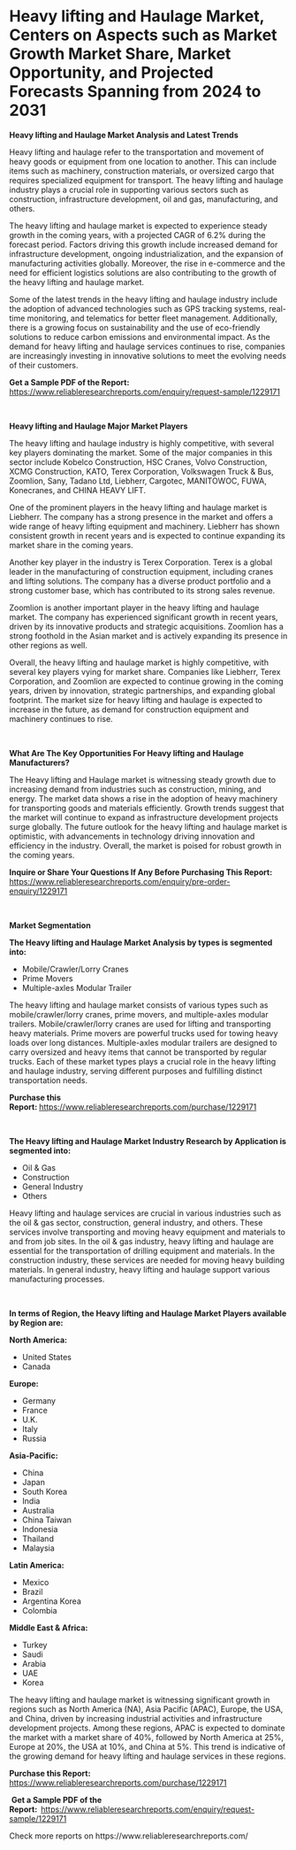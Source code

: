 <p><h1>Heavy lifting and Haulage Market, Centers on Aspects such as Market Growth Market Share, Market Opportunity, and Projected Forecasts Spanning from 2024 to 2031</h1></p><p><strong>Heavy lifting and Haulage Market Analysis and Latest Trends</strong></p>
<p><p>Heavy lifting and haulage refer to the transportation and movement of heavy goods or equipment from one location to another. This can include items such as machinery, construction materials, or oversized cargo that requires specialized equipment for transport. The heavy lifting and haulage industry plays a crucial role in supporting various sectors such as construction, infrastructure development, oil and gas, manufacturing, and others.</p><p>The heavy lifting and haulage market is expected to experience steady growth in the coming years, with a projected CAGR of 6.2% during the forecast period. Factors driving this growth include increased demand for infrastructure development, ongoing industrialization, and the expansion of manufacturing activities globally. Moreover, the rise in e-commerce and the need for efficient logistics solutions are also contributing to the growth of the heavy lifting and haulage market.</p><p>Some of the latest trends in the heavy lifting and haulage industry include the adoption of advanced technologies such as GPS tracking systems, real-time monitoring, and telematics for better fleet management. Additionally, there is a growing focus on sustainability and the use of eco-friendly solutions to reduce carbon emissions and environmental impact. As the demand for heavy lifting and haulage services continues to rise, companies are increasingly investing in innovative solutions to meet the evolving needs of their customers.</p></p>
<p><strong>Get a Sample PDF of the Report:&nbsp;</strong> <a href="https://www.reliableresearchreports.com/enquiry/request-sample/1229171">https://www.reliableresearchreports.com/enquiry/request-sample/1229171</a></p>
<p>&nbsp;</p>
<p><strong>Heavy lifting and Haulage Major Market Players</strong></p>
<p><p>The heavy lifting and haulage industry is highly competitive, with several key players dominating the market. Some of the major companies in this sector include Kobelco Construction, HSC Cranes, Volvo Construction, XCMG Construction, KATO, Terex Corporation, Volkswagen Truck & Bus, Zoomlion, Sany, Tadano Ltd, Liebherr, Cargotec, MANITOWOC, FUWA, Konecranes, and CHINA HEAVY LIFT.</p><p>One of the prominent players in the heavy lifting and haulage market is Liebherr. The company has a strong presence in the market and offers a wide range of heavy lifting equipment and machinery. Liebherr has shown consistent growth in recent years and is expected to continue expanding its market share in the coming years.</p><p>Another key player in the industry is Terex Corporation. Terex is a global leader in the manufacturing of construction equipment, including cranes and lifting solutions. The company has a diverse product portfolio and a strong customer base, which has contributed to its strong sales revenue.</p><p>Zoomlion is another important player in the heavy lifting and haulage market. The company has experienced significant growth in recent years, driven by its innovative products and strategic acquisitions. Zoomlion has a strong foothold in the Asian market and is actively expanding its presence in other regions as well.</p><p>Overall, the heavy lifting and haulage market is highly competitive, with several key players vying for market share. Companies like Liebherr, Terex Corporation, and Zoomlion are expected to continue growing in the coming years, driven by innovation, strategic partnerships, and expanding global footprint. The market size for heavy lifting and haulage is expected to increase in the future, as demand for construction equipment and machinery continues to rise.</p></p>
<p>&nbsp;</p>
<p><strong>What Are The Key Opportunities For Heavy lifting and Haulage Manufacturers?</strong></p>
<p><p>The Heavy lifting and Haulage market is witnessing steady growth due to increasing demand from industries such as construction, mining, and energy. The market data shows a rise in the adoption of heavy machinery for transporting goods and materials efficiently. Growth trends suggest that the market will continue to expand as infrastructure development projects surge globally. The future outlook for the heavy lifting and haulage market is optimistic, with advancements in technology driving innovation and efficiency in the industry. Overall, the market is poised for robust growth in the coming years.</p></p>
<p><strong>Inquire or Share Your Questions If Any Before Purchasing This Report:</strong> <a href="https://www.reliableresearchreports.com/enquiry/pre-order-enquiry/1229171">https://www.reliableresearchreports.com/enquiry/pre-order-enquiry/1229171</a></p>
<p>&nbsp;</p>
<p><strong>Market Segmentation</strong></p>
<p><strong>The Heavy lifting and Haulage Market Analysis by types is segmented into:</strong></p>
<p><ul><li>Mobile/Crawler/Lorry Cranes</li><li>Prime Movers</li><li>Multiple-axles Modular Trailer</li></ul></p>
<p><p>The heavy lifting and haulage market consists of various types such as mobile/crawler/lorry cranes, prime movers, and multiple-axles modular trailers. Mobile/crawler/lorry cranes are used for lifting and transporting heavy materials. Prime movers are powerful trucks used for towing heavy loads over long distances. Multiple-axles modular trailers are designed to carry oversized and heavy items that cannot be transported by regular trucks. Each of these market types plays a crucial role in the heavy lifting and haulage industry, serving different purposes and fulfilling distinct transportation needs.</p></p>
<p><strong>Purchase this Report:&nbsp;</strong><a href="https://www.reliableresearchreports.com/purchase/1229171">https://www.reliableresearchreports.com/purchase/1229171</a></p>
<p>&nbsp;</p>
<p><strong>The Heavy lifting and Haulage Market Industry Research by Application is segmented into:</strong></p>
<p><ul><li>Oil & Gas</li><li>Construction</li><li>General Industry</li><li>Others</li></ul></p>
<p><p>Heavy lifting and haulage services are crucial in various industries such as the oil & gas sector, construction, general industry, and others. These services involve transporting and moving heavy equipment and materials to and from job sites. In the oil & gas industry, heavy lifting and haulage are essential for the transportation of drilling equipment and materials. In the construction industry, these services are needed for moving heavy building materials. In general industry, heavy lifting and haulage support various manufacturing processes.</p></p>
<p>&nbsp;</p>
<p><strong>In terms of Region, the Heavy lifting and Haulage Market Players available by Region are:</strong></p>
<p>
    <p> <strong> North America: </strong>
        <ul>
            <li>United States</li>
            <li>Canada</li>
        </ul>
        </p> 
    <p> <strong> Europe: </strong>
        <ul>
            <li>Germany</li>
            <li>France</li>
            <li>U.K.</li>
            <li>Italy</li>
            <li>Russia</li>
        </ul>
        </p> 
    <p> <strong> Asia-Pacific: </strong>
        <ul>
            <li>China</li>
            <li>Japan</li>
            <li>South Korea</li>
            <li>India</li>
            <li>Australia</li>
            <li>China Taiwan</li>
            <li>Indonesia</li>
            <li>Thailand</li>
            <li>Malaysia</li>
        </ul>
        </p> 
    <p> <strong> Latin America: </strong>
        <ul>
            <li>Mexico</li>
            <li>Brazil</li>
            <li>Argentina Korea</li>
            <li>Colombia</li>
        </ul>
        </p> 
    <p> <strong> Middle East & Africa: </strong>
        <ul>
            <li>Turkey</li>
            <li>Saudi</li>
            <li>Arabia</li>
            <li>UAE</li>
            <li>Korea</li>
        </ul>
    </p>
    </p>
<p><p>The heavy lifting and haulage market is witnessing significant growth in regions such as North America (NA), Asia Pacific (APAC), Europe, the USA, and China, driven by increasing industrial activities and infrastructure development projects. Among these regions, APAC is expected to dominate the market with a market share of 40%, followed by North America at 25%, Europe at 20%, the USA at 10%, and China at 5%. This trend is indicative of the growing demand for heavy lifting and haulage services in these regions.</p></p>
<p><strong>Purchase this Report: </strong><a href="https://www.reliableresearchreports.com/purchase/1229171">https://www.reliableresearchreports.com/purchase/1229171</a></p>
<p>&nbsp;<strong>Get a Sample PDF of the Report:&nbsp;&nbsp;</strong><a href="https://www.reliableresearchreports.com/enquiry/request-sample/1229171">https://www.reliableresearchreports.com/enquiry/request-sample/1229171</a></p>
<p><strong></strong></p>
<p>Check more reports on https://www.reliableresearchreports.com/</p>